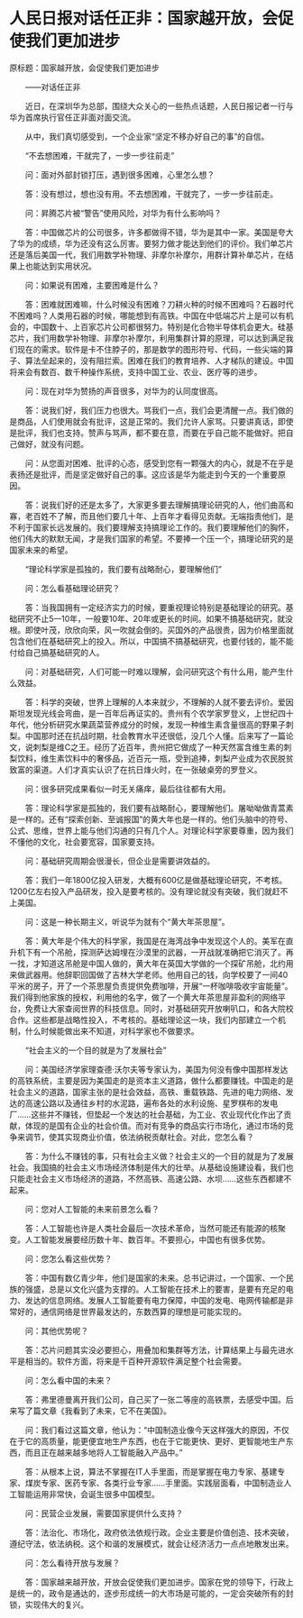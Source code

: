 # 人民日报对话任正非：国家越开放，会促使我们更加进步

原标题：国家越开放，会促使我们更加进步

　　——对话任正非

　　近日，在深圳华为总部，围绕大众关心的一些热点话题，人民日报记者一行与华为首席执行官任正非面对面交流。

　　从中，我们真切感受到，一个企业家“坚定不移办好自己的事”的自信。

　　“不去想困难，干就完了，一步一步往前走”

　　问：面对外部封锁打压，遇到很多困难，心里怎么想？

　　答：没有想过，想也没有用。不去想困难，干就完了，一步一步往前走。

　　问：昇腾芯片被“警告”使用风险，对华为有什么影响吗？

　　答：中国做芯片的公司很多，许多都做得不错，华为是其中一家。美国是夸大了华为的成绩，华为还没有这么厉害。要努力做才能达到他们的评价。我们单芯片还是落后美国一代，我们用数学补物理、非摩尔补摩尔，用群计算补单芯片，在结果上也能达到实用状况。

　　问：如果说有困难，主要困难是什么？

　　答：困难就困难嘛，什么时候没有困难？刀耕火种的时候不困难吗？石器时代不困难吗？人类用石器的时候，哪能想到有高铁。中国在中低端芯片上是可以有机会的，中国数十、上百家芯片公司都很努力。特别是化合物半导体机会更大。硅基芯片，我们用数学补物理、非摩尔补摩尔，利用集群计算的原理，可以达到满足我们现在的需求。软件是卡不住脖子的，那是数学的图形符号、代码，一些尖端的算子、算法垒起来的，没有阻拦索。困难在我们的教育培养、人才梯队的建设。中国将来会有数百、数千种操作系统，支持中国工业、农业、医疗等的进步。

　　问：现在对华为赞扬的声音很多，对华为的认同度很高。

　　答：说我们好，我们压力也很大。骂我们一点，我们会更清醒一点。我们做的是商品，人们使用就会有批评，这是正常的。我们允许人家骂。只要讲真话，即使是批评，我们也支持。赞声与骂声，都不要在意，而要在乎自己能不能做好。把自己做好，就没有问题。

　　问：从您面对困难、批评的心态，感受到您有一颗强大的内心，就是不在乎是表扬还是批评，而是坚定做好自己的事。这应该是华为能走到今天的一个重要原因。

　　答：说我们好的还是太多了，大家更多要去理解搞理论研究的人，他们曲高和寡，老百姓不了解，而且他们要几十年、上百年才看得见贡献。无端指责他们，是不利于国家长远发展的。我们要理解支持搞理论工作的。我们要理解他们的胸怀，他们伟大的默默无闻，才是我们国家的希望。不要捧一个压一个，搞理论研究的是国家未来的希望。

　　“理论科学家是孤独的，我们要有战略耐心，要理解他们”

　　问：怎么看基础理论研究？

　　答：当我国拥有一定经济实力的时候，要重视理论特别是基础理论的研究。基础研究不止5—10年，一般要10年、20年或更长的时间。如果不搞基础研究，就没根。即使叶茂，欣欣向荣，风一吹就会倒的。买国外的产品很贵，因为价格里面就包含他们在基础研究上的投入。所以，中国搞不搞基础研究，也要付钱的，能不能付给自己搞基础研究的人。

　　问：对基础研究，人们可能一时难以理解，会问研究这个有什么用，能产生什么效益。

　　答：科学的突破，世界上理解的人本来就少，不理解的人就不要去评价。爱因斯坦发现光线会弯曲，是一百年后再证实的。贵州有个农学家罗登义，上世纪四十年代，他分析研究水果蔬菜营养成分的时候，发现一种维生素含量很高的野果子刺梨。中国那时还在抗战时期，社会教育水平还很低，没几个人懂。后来写了一篇论文，说刺梨是维C之王。经历了近百年，贵州把它做成了一种天然富含维生素的刺梨饮料，维生素饮料中的奢侈品，近百元一瓶，受到追捧，刺梨产业成为农民脱贫致富的渠道。人们才真实认识了在抗日烽火时，在一张破桌旁的罗登义。

　　问：很多研究成果看似一时无关痛痒，最后往往都有大用。

　　答：理论科学家是孤独的，我们要有战略耐心，要理解他们。屠呦呦做青蒿素是一样的。还有“探索创新、至诚报国”的黄大年也是一样的。他们头脑中的符号、公式、思维，世界上能与他们沟通的只有几个人。对理论科学家要尊重，因为我们不懂他的文化，社会要宽容，国家要支持。

　　问：基础研究周期会很漫长，但企业是需要讲效益的。

　　答：我们一年1800亿投入研发，大概有600亿是做基础理论研究，不考核。1200亿左右投入产品研发，投入是要考核的。没有理论就没有突破，我们就赶不上美国。

　　问：这是一种长期主义，听说华为就有个“黄大年茶思屋”。

　　答：黄大年是个伟大的科学家，我国是在海湾战争中发现这个人的。美军在直升机下有一个吊舱，探测萨达姆埋在沙漠里的武器，一开战就准确把它消灭了。再一找，才知道这吊舱是中国人做的，黄大年在英国大学做的一个探矿吊舱，北约用来做武器用。他辞职回国做了吉林大学老师。他用自己的钱，向学校要了一间40平米的房子，开了一个茶思屋负责提供免费咖啡，开展“一杯咖啡吸收宇宙能量”。我们得到他家族的授权，利用他的名字，做了一个黄大年茶思屋非盈利的网络平台，免费让大家查阅世界的科技信息。同时，对基础研究开放喇叭口，和各大院校合作。这些都是战略性投入，不考核的。基础理论这一块，我们内部建立一个机制，什么时候能做出来不知道，对科学家也不做要求。

　　“社会主义的一个目的就是为了发展社会”

　　问：美国经济学家理查德·沃尔夫等专家认为，美国为何没有像中国那样发达的高铁系统，主要是因为美国走的是资本主义道路，做什么都要赚钱。中国走的是社会主义的道路，国家主张的是社会效益，高铁、重载铁路、先进的电力网络、发达的高速公路以及通往乡村的水泥路，遍布各处的水利设施、星罗棋布的发电厂……这些并不赚钱，但垫起一个发达的社会基础，为工业、农业现代化作出了贡献，体现的是国有企业的社会价值。而对有竞争的商品实行市场化，通过市场的竞争来调节，使其实现商业价值，依法纳税贡献社会。对此，您怎么看？

　　答：为什么不赚钱的事，只有社会主义做？社会主义的一个目的就是为了发展社会。我国搞的社会主义市场经济体制是伟大的壮举。从基础设施建设看，我们也只能走社会主义市场经济的道路，不然高铁、高速公路、水坝……这些东西都建不起来。

　　问：您对人工智能的未来前景怎么看？

　　答：人工智能也许是人类社会最后一次技术革命，当然可能还有能源的核聚变。人工智能发展要经历数十年、数百年。不要担心，中国也有很多优势。

　　问：您怎么看这些优势？

　　答：中国有数亿青少年，他们是国家的未来。总书记讲过，一个国家、一个民族的强盛，总是以文化兴盛为支撑的。人工智能在技术上的要害，是要有充足的电力、发达的信息网络。发展人工智能要有电力保障，中国的发电、电网传输都是非常好的，通信网络是世界最发达的，东数西算的理想是可能实现的。

　　问：其他优势呢？

　　答：芯片问题其实没必要担心，用叠加和集群等方法，计算结果上与最先进水平是相当的。软件方面，将来是千百种开源软件满足整个社会需要。

　　问：怎么看中国的未来？

　　答：弗里德曼离开我们公司，自己买了一张二等座的高铁票，去感受中国。后来写了篇文章《我看到了未来，它不在美国》。

　　问：我们看过这篇文章，他认为：“中国制造业像今天这样强大的原因，不仅在于它的高质量，能更便宜地生产东西，也在于它能更快、更好、更智能地生产东西，而且正在越来越多地将人工智能融入产品中。”

　　答：从根本上说，算法不掌握在IT人手里面，而是掌握在电力专家、基建专家、煤炭专家、医药专家、各类行业专家……手里面。实践层面看，中国制造业人工智能运用非常快，会诞生很多中国模型。

　　问：民营企业发展，需要国家提供什么支持？

　　答：法治化、市场化，政府依法依规行政。企业主要是价值创造、技术突破，遵纪守法，依法纳税。这个和谐的发展模式，就会让经济活力一点点地散发出来。

　　问：怎么看待开放与发展？

　　答：国家越来越开放，开放会促使我们更加进步。国家在党的领导下，行政上是统一的，政令是通达的，逐步形成统一的大市场是可能的，一定会突破所有的封锁，实现伟大的复兴。
